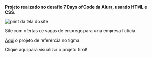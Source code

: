 <b>Projeto realizado no desafio 7 Days of Code da Alura, usando HTML e CSS.</b>

![print da tela do site](https://github.com/SilviaKF/OptimusTech/assets/140977249/79a3af49-bcc2-4161-8ab0-29e7968350b5)

Site com ofertas de vagas de emprego para uma empresa fictícia.

<a href="https://www.figma.com/file/1sLrjsZt35eHWqt46pyPcL/7daysOfCode-HTML-CSS-(Copy)?type=design&node-id=0%3A1&mode=design&t=q7c5vzdPWVzqCerh-1">Aqui</a> o projeto de referência no figma.

Clique aqui para visualizar o projeto final!
